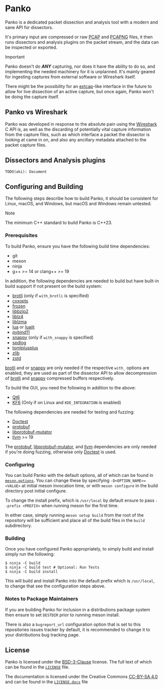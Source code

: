 # Panko

Panko is a dedicated packet dissection and analysis tool with a modern and sane API for dissectors.

It's primary input are compressed or raw [PCAP] and [PCAPNG] files, it then runs dissectors and analysis plugins on the packet stream, and the data can be inspected or exported.

> [!IMPORTANT]
> Panko doesn't do ***ANY*** capturing, nor does it have the ability to do so, and implementing the
> needed machinery for it is unplanned. It's mainly geared for ingesting captures from external
> software or Wireshark itself.
>
> There might be the possibility for an [extcap]-like interface in the future to allow for live
> dissection of an active capture, but once again, Panko won't be doing the capture itself.

## Panko vs Wireshark

Panko was developed in response to the absolute pain using the [Wireshark] C API is, as well as the discarding of potentially vital capture information from the capture files, such as which interface a packet the dissector is looking at came in on, and also any ancillary metadata attached to the packet capture files.

## Dissectors and Analysis plugins

```
TODO(aki): Document
```

## Configuring and Building

The following steps describe how to build Panko, it should be consistent for Linux, macOS, and Windows, but macOS and Windows remain untested.

> [!NOTE]
> The minimum C++ standard to build Panko is C++23.

### Prerequisites

To build Panko, ensure you have the following build time dependencies:

* git
* meson
* ninja
* g++ >= 14 or clang++ >= 19

In addition, the following dependencies are needed to build but have built-in build support if not present on the build system:

* [brotli] (only if `with_brotli` is specified)
* [cxxopts]
* [frozen]
* [libbzip2]
* [liblz4]
* [liblzma]
* [lua] or [luajit]
* [pybind11]
* [snappy] (only if `with_snappy` is specified)
* [spdlog]
* [tomlplusplus]
* [zlib]
* [zstd]

[brotli] and or [snappy] are only needed if the respective `with_` options are enabled, they are used as part of the dissector API to allow decompression of [brotli] and [snappy] compressed buffers respectively.

To build the GUI, you need the following in addition to the above:

* [Qt6]
* [KF6] (Only if on Linux and `KDE_INTEGRATION` is enabled)

The following dependencies are needed for testing and fuzzing:

* [Doctest]
* [protobuf]
* [libprotobuf-mutator]
* [llvm] >= 19

The [protobuf], [libprotobuf-mutator], and [llvm] dependencies are only needed if you're doing fuzzing, otherwise only [Doctest] is used.

### Configuring

You can build Panko with the default options, all of which can be found in [`meson.options`]. You can change these by specifying `-D<OPTION_NAME>=<VALUE>` at initial meson invocation time, or with `meson configure` in the build directory post initial configure.

To change the install prefix, which is `/usr/local` by default ensure to pass `--prefix <PREFIX>` when running meson for the first time.

In either case, simply running `meson setup build` from the root of the repository will be sufficient and place all of the build files in the `build` subdirectory.

### Building

Once you have configured Panko appropriately, to simply build and install simply run the following:

```
$ ninja -C build
$ ninja -C build test # Optional: Run Tests
$ ninja -C build install
```

This will build and install Panko into the default prefix which is `/usr/local`, to change that see the configuration steps above.

### Notes to Package Maintainers

If you are building Panko for inclusion in a distributions package system then ensure to set `DESTDIR` prior to running meson install.

There is also a `bugreport_url` configuration option that is set to this repositories issues tracker by default, it is recommended to change it to your distributions bug tracking page.

## License

Panko is licensed under the [BSD-3-Clause] license. The full text of which can be found in the [`LICENSE`] file.

The documentation is licensed under the Creative Commons [CC-BY-SA 4.0] and can be found in the [`LICENSE.docs`] file

[PCAP]: https://ietf-opsawg-wg.github.io/draft-ietf-opsawg-pcap/draft-ietf-opsawg-pcap.html
[PCAPNG]: https://ietf-opsawg-wg.github.io/draft-ietf-opsawg-pcap/draft-ietf-opsawg-pcapng.html
[extcap]: https://www.wireshark.org/docs/wsdg_html_chunked/ChCaptureExtcap.html
[Wireshark]: https://gitlab.com/wireshark/wireshark
[brotli]: https://github.com/google/brotli
[frozen]: https://github.com/serge-sans-paille/frozen
[libbzip2]: https://www.sourceware.org/bzip2/
[liblz4]: https://github.com/lz4/lz4
[liblzma]: https://github.com/tukaani-project/xz
[lua]: https://www.lua.org/
[luajit]: https://luajit.org/
[pybind11]: https://github.com/pybind/pybind11
[snappy]: https://github.com/google/snappy
[spdlog]: https://github.com/gabime/spdlog
[tomlplusplus]: https://github.com/marzer/tomlplusplus
[cxxopts]: https://github.com/jarro2783/cxxopts
[zlib]: https://www.zlib.net/
[zstd]: https://github.com/facebook/zstd
[Qt6]: https://www.qt.io/product/qt6
[KF6]: https://develop.kde.org/products/frameworks/
[Doctest]: https://github.com/doctest/doctest
[protobuf]: https://github.com/protocolbuffers/protobuf
[libprotobuf-mutator]: https://github.com/google/libprotobuf-mutator
[llvm]: https://llvm.org/
[`meson.options`]: ./meson.options
[BSD-3-Clause]: https://spdx.org/licenses/BSD-3-Clause.htm
[`LICENSE`]: ./LICENSE
[CC-BY-SA 4.0]: https://creativecommons.org/licenses/by-sa/4.0/
[`LICENSE.docs`]: ./LICENSE.docs
